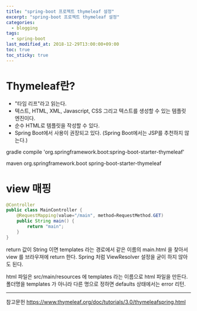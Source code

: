 ```yaml
---
title: "spring-boot 프로젝트 thymeleaf 설정"
excerpt: "spring-boot 프로젝트 thymeleaf 설정"
categories:
  - blogging
tags:
  - spring-boot
last_modified_at: 2018-12-29T13:00:00+09:00
toc: true
toc_sticky: true
---
```


# Thymeleaf란?
- "타임 리프"라고 읽는다.
- 텍스트, HTML, XML, Javascript, CSS 그리고 텍스트를 생성할 수 있는 템플릿 엔진이다.
- 순수 HTML로 템플릿을 작성할 수 있다.
- Spring Boot에서 사용이 권장되고 있다. (Spring Boot에서는 JSP를 추천하지 않는다.)

gradle
    compile 'org.springframework.boot:spring-boot-starter-thymeleaf'

maven
    <dependency>
    	<groupId>org.springframework.boot</groupId>
    	<artifactId>spring-boot-starter-thymeleaf</artifactId>
    </dependency>

# view 매핑

```java
@Controller
public class MainController {
	@RequestMapping(value="/main", method=RequestMethod.GET)
	public String main() {
		return "main";
	}
}
```

return 값이 String 이면 templates 라는 경로에서 같은 이름의 main.html 을 찾아서 view 를 브라우져에 return 한다.
Spring 처럼 ViewResolver 설정을 굳이 하지 않아도 된다.

html 파일은 src/main/resources 에 templates 라는 이름으로 html 파일을 만든다. 폴더명을 templates 가 아니라 다른 명으로 정하면 defaults 상태에서는 error 리턴.

---
참고문헌
<https://www.thymeleaf.org/doc/tutorials/3.0/thymeleafspring.html>
